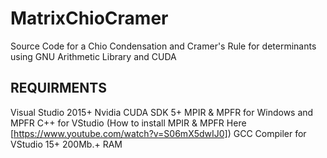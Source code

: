 # MatrixChioCramer
Source Code for a Chio Condensation and Cramer's Rule for determinants using GNU Arithmetic Library and CUDA

## REQUIRMENTS
Visual Studio 2015+
Nvidia CUDA SDK 5+
MPIR & MPFR for Windows and MPFR C++ for VStudio
(How to install MPIR & MPFR Here [https://www.youtube.com/watch?v=S06mX5dwIJ0])
GCC Compiler for VStudio 15+
200Mb.+ RAM
